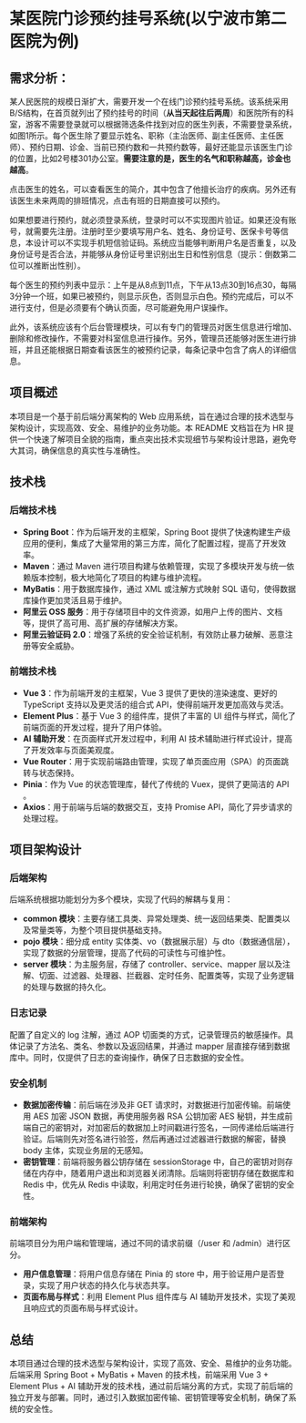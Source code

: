 # 某医院门诊预约挂号系统(以宁波市第二医院为例)

## 需求分析：

某人民医院的规模日渐扩大，需要开发一个在线门诊预约挂号系统。该系统采用B/S结构，在首页就列出了预约挂号的时间（**从当天起往后两周**）和医院所有的科室，游客不需要登录就可以根据筛选条件找到对应的医生列表，不需要登录系统，如图1所示。每个医生除了要显示姓名、职称（主治医师、副主任医师、主任医师）、预约日期、诊金、当前已预约数和一共预约数等，最好还能显示该医生门诊的位置，比如2号楼301办公室。**需要注意的是，医生的名气和职称越高，诊金也越高**。

点击医生的姓名，可以查看医生的简介，其中包含了他擅长治疗的疾病。另外还有该医生未来两周的排班情况，点击有班的日期直接可以预约。

如果想要进行预约，就必须登录系统，登录时可以不实现图片验证。如果还没有账号，就需要先注册。注册时至少要填写用户名、姓名、身份证号、医保卡号等信息，本设计可以不实现手机短信验证码。系统应当能够判断用户名是否重复，以及身份证号是否合法，并能够从身份证号里识别出生日和性别信息（提示：倒数第二位可以推断出性别）。

每个医生的预约列表中显示：上午是从8点到11点，下午从13点30到16点30，每隔3分钟一个班，如果已被预约，则显示灰色，否则显示白色。预约完成后，可以不进行支付，但是必须要有个确认页面，尽可能避免用户误操作。

此外，该系统应该有个后台管理模块，可以有专门的管理员对医生信息进行增加、删除和修改操作，不需要对科室信息进行操作。另外，管理员还能够对医生进行排班，并且还能根据日期查看该医生的被预约记录，每条记录中包含了病人的详细信息。

## 项目概述

本项目是一个基于前后端分离架构的 Web 应用系统，旨在通过合理的技术选型与架构设计，实现高效、安全、易维护的业务功能。本 README 文档旨在为 HR 提供一个快速了解项目全貌的指南，重点突出技术实现细节与架构设计思路，避免夸大其词，确保信息的真实性与准确性。

## 技术栈

### 后端技术栈

- **Spring Boot**：作为后端开发的主框架，Spring Boot 提供了快速构建生产级应用的便利，集成了大量常用的第三方库，简化了配置过程，提高了开发效率。
- **Maven**：通过 Maven 进行项目构建与依赖管理，实现了多模块开发与统一依赖版本控制，极大地简化了项目的构建与维护流程。
- **MyBatis**：用于数据库操作，通过 XML 或注解方式映射 SQL 语句，使得数据库操作更加灵活且易于维护。
- **阿里云 OSS 服务**：用于存储项目中的文件资源，如用户上传的图片、文档等，提供了高可用、高扩展的存储解决方案。
- **阿里云验证码 2.0**：增强了系统的安全验证机制，有效防止暴力破解、恶意注册等安全威胁。

### 前端技术栈

- **Vue 3**：作为前端开发的主框架，Vue 3 提供了更快的渲染速度、更好的 TypeScript 支持以及更灵活的组合式 API，使得前端开发更加高效与灵活。
- **Element Plus**：基于 Vue 3 的组件库，提供了丰富的 UI 组件与样式，简化了前端页面的开发过程，提升了用户体验。
- **AI 辅助开发**：在页面样式开发过程中，利用 AI 技术辅助进行样式设计，提高了开发效率与页面美观度。
- **Vue Router**：用于实现前端路由管理，实现了单页面应用（SPA）的页面跳转与状态保持。
- **Pinia**：作为 Vue 的状态管理库，替代了传统的 Vuex，提供了更简洁的 API 。
- **Axios**：用于前端与后端的数据交互，支持 Promise API，简化了异步请求的处理过程。

## 项目架构设计

### 后端架构

后端系统根据功能划分为多个模块，实现了代码的解耦与复用：

- **common 模块**：主要存储工具类、异常处理类、统一返回结果类、配置类以及常量类等，为整个项目提供基础支持。
- **pojo 模块**：细分成 entity 实体类、vo（数据展示层）与 dto（数据通信层），实现了数据的分层管理，提高了代码的可读性与可维护性。
- **server 模块**：为主服务层，存储了 controller、service、mapper 层以及注解、切面、过滤器、处理器、拦截器、定时任务、配置类等，实现了业务逻辑的处理与数据的持久化。

### 日志记录

配置了自定义的 log 注解，通过 AOP 切面类的方式，记录管理员的敏感操作。具体记录了方法名、类名、参数以及返回结果，并通过 mapper 层直接存储到数据库中。同时，仅提供了日志的查询操作，确保了日志数据的安全性。

### 安全机制

- **数据加密传输**：前后端在涉及非 GET 请求时，对数据进行加密传输。前端使用 AES 加密 JSON 数据，再使用服务器 RSA 公钥加密 AES 秘钥，并生成前端自己的密钥对，对加密后的数据加上时间戳进行签名，一同传递给后端进行验证。后端则先对签名进行验签，然后再通过过滤器进行数据的解密，替换 body 主体，实现业务层的无感知。
- **密钥管理**：前端将服务器公钥存储在 sessionStorage 中，自己的密钥对则存储在内存中，随着用户退出和浏览器关闭清除。后端则将密钥存储在数据库和 Redis 中，优先从 Redis 中读取，利用定时任务进行轮换，确保了密钥的安全性。

### 前端架构

前端项目分为用户端和管理端，通过不同的请求前缀（/user 和 /admin）进行区分。

- **用户信息管理**：将用户信息存储在 Pinia 的 store 中，用于验证用户是否登录，实现了用户状态的持久化与状态共享。
- **页面布局与样式**：利用 Element Plus 组件库与 AI 辅助开发技术，实现了美观且响应式的页面布局与样式设计。

## 总结

本项目通过合理的技术选型与架构设计，实现了高效、安全、易维护的业务功能。后端采用 Spring Boot + MyBatis + Maven 的技术栈，前端采用 Vue 3 + Element Plus + AI 辅助开发的技术栈，通过前后端分离的方式，实现了前后端的独立开发与部署。同时，通过引入数据加密传输、密钥管理等安全机制，确保了系统的安全性。